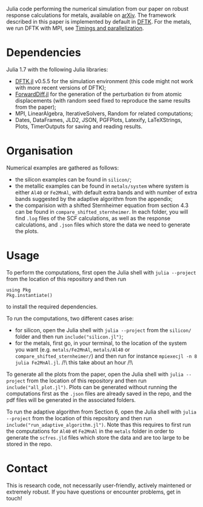 Julia code performing the numerical simulation from our paper on robust response
calculations for metals, available on [arXiv](https://arxiv.org/abs/2210.04512).
The framework described in this paper is implemented by default in
[DFTK](https://dftk.org). For the metals, we run DFTK with MPI, see
[Timings and parallelization](https://docs.dftk.org/stable/tricks/parallelization/).

# Dependencies
Julia 1.7 with the following Julia libraries:
- [DFTK.jl](https://dftk.org) v0.5.5 for the simulation environment (this code
  might not work with more recent versions of DFTK);
- [ForwardDiff.jl](https://juliadiff.org/ForwardDiff.jl/stable/) for the
  generation of the perturbation `δV` from atomic displacements (with random
  seed fixed to reproduce the same results from the paper);
- MPI, LinearAlgebra, IterativeSolvers, Random for related computations;
- Dates, DataFrames, JLD2, JSON, PGFPlots, Latexify, LaTeXStrings, Plots,
  TimerOutputs for saving and reading results.

# Organisation
Numerical examples are gathered as follows:
- the silicon examples can be found in `silicon/`;
- the metallic examples can be found in `metals/system` where system is either
  `Al40` or `Fe2MnAl`, with default extra bands and with number of extra bands
  suggested by the adaptive algorithm from the appendix;
- the comparision with a shifted Sternheimer equation from section 4.3 can be
  found in `compare_shifted_sternheimer`.
In each folder, you will find `.log` files of the SCF calculations, as well as the
response calculations, and `.json` files which store the data we need to
generate the plots.

# Usage
To perform the computations, first open the Julia shell with `julia --project`
from the location of this repository and then run
```
using Pkg
Pkg.instantiate()
```
to install the required dependencies.

To run the computations, two different cases arise:
- for silicon, open the Julia shell with `julia --project` from the `silicon/`
  folder and then run `include("silicon.jl")`;
- for the metals, first go, in your terminal, to the location of the system you
  want (e.g. `metals/Fe2MnAl`, `metals/Al40` or `compare_shifted_sternheimer/`)
  and then run for instance `mpiexecjl -n 8 julia Fe2MnAl.jl`.
  /!\ this take about an hour /!\

To generate all the plots from the paper, open the Julia shell with
`julia --project` from the location of this repository and then run
`include("all_plot.jl")`. Plots can be generated without running the
computations first as the `.json` files are already saved in the repo, and the
pdf files will be generated in the associated folders.

To run the adaptive algorithm from Section 6, open the Julia shell with
`julia --project` from the location of this repository and then run
`include("run_adaptive_algorithm.jl")`. Note thas this requires to first run
the computations for `Al40` et `Fe2MnAl` in the `metals` folder in order to
generate the `scfres.jld` files which store the data and are too large to be
stored in the repo.

# Contact
This is research code, not necessarily user-friendly, actively maintened or
extremely robust. If you have questions or encounter problems, get in touch!


